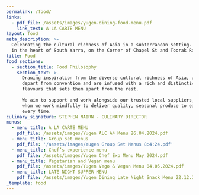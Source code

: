 ```yaml
---
permalink: /food/
links:
  - pdf_file: /assets/images/yugen-dining-food-menu.pdf
    link_text: A LA CARTE MENU
layout: food
meta_description: >-
  Celebrating the cultural richness of Asia in a subterranean setting. Located
  in the heart of South Yarra, on the Corner of Chapel St and Toorak Road.
title: Food
food_sections:
  - section_title: Food Philosophy
    section_text: >-
      Drawing inspiration from the diverse cultural richness of Asia, our dishes
      depart from convention and are infused with a rich and distinctive
      flavours that sets them apart from the rest.
       
      We aim to support and work alongside our trusted local suppliers, with
      whom we work mindfully to deliver quality, seasonal produce to each guest,
      every time.
culinary_signature: STEPHEN NAIRN - CULINARY DIRECTOR
menus:
  - menu_title: A LA CARTE MENU
    pdf_file: /assets/images/Yugen ALC A4 Menu 26.04.2024.pdf
  - menu_title: Group set menus
    pdf_file: '/assets/images/Yugen Group Set Menus 8:4:24.pdf'
  - menu_title: Chef’s experience menu
    pdf_file: /assets/images/Yugen Chef Exp Menu May 2024.pdf
  - menu_title: Vegetarian and Vegan menu
    pdf_file: /assets/images/Yugen Vego & Vegan Menu 04.05.2024.pdf
  - menu_title: LATE NIGHT SUPPER MENU
    pdf_file: /assets/images/Yugen Dining Late Night Snack Menu 22.12.23.pdf
_template: food
---
```


